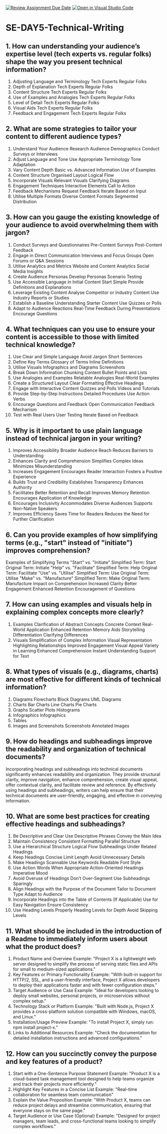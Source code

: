 [![Review Assignment Due Date](https://classroom.github.com/assets/deadline-readme-button-22041afd0340ce965d47ae6ef1cefeee28c7c493a6346c4f15d667ab976d596c.svg)](https://classroom.github.com/a/zsAR-pyY)
[![Open in Visual Studio Code](https://classroom.github.com/assets/open-in-vscode-2e0aaae1b6195c2367325f4f02e2d04e9abb55f0b24a779b69b11b9e10269abc.svg)](https://classroom.github.com/online_ide?assignment_repo_id=16243344&assignment_repo_type=AssignmentRepo)
# SE-DAY5-Technical-Writing
## 1. How can understanding your audience’s expertise level (tech experts vs. regular folks) shape the way you present technical information?
1. Adjusting Language and Terminology
Tech Experts
Regular Folks
2. Depth of Explanation
Tech Experts
Regular Folks
3. Content Structure
Tech Experts
Regular Folks
4. Use of Examples and Analogies
Tech Experts
Regular Folks
5. Level of Detail
Tech Experts
Regular Folks
6. Visual Aids
Tech Experts
Regular Folks
7. Feedback and Engagement
Tech Experts
Regular Folks


## 2. What are some strategies to tailor your content to different audience types?
1. Understand Your Audience
Research Audience Demographics
Conduct Surveys or Interviews
2. Adjust Language and Tone
Use Appropriate Terminology
Tone Adaptation
3. Vary Content Depth
Basic vs. Advanced Information
Use of Examples
4. Content Structure
Organised Layout
Logical Flow
5. Incorporate Visuals
Relevant Visuals
Clarifying Diagrams
6. Engagement Techniques
Interactive Elements
Call to Action
7. Feedback Mechanisms
Request Feedback
Iterate Based on Input
8. Utilise Multiple Formats
Diverse Content Formats
Segmented Distribution


## 3. How can you gauge the existing knowledge of your audience to avoid overwhelming them with jargon?
1. Conduct Surveys and Questionnaires
Pre-Content Surveys
Post-Content Feedback
2. Engage in Direct Communication
Interviews and Focus Groups
Open Forums or Q&A Sessions
3. Utilise Analytics and Metrics
Website and Content Analytics
Social Media Insights
4. Create Audience Personas
Develop Personas
Scenario Testing
5. Use Accessible Language in Initial Content
Start Simple
Provide Definitions and Explanations
6. Leverage Existing Content
Analyse Competitor or Industry Content
Use Industry Reports or Studies
7. Establish a Baseline Understanding
Starter Content
Use Quizzes or Polls
8. Adapt to Audience Reactions
Real-Time Feedback During Presentations
Encourage Questions


## 4. What techniques can you use to ensure your content is accessible to those with limited technical knowledge?
1. Use Clear and Simple Language
Avoid Jargon
Short Sentences
2. Define Key Terms
Glossary of Terms
Inline Definitions
3. Utilise Visuals
Infographics and Diagrams
Screenshots
4. Break Down Information
Chunking Content
Bullet Points and Lists
5. Use Analogies and Examples
Relatable Analogies
Real-World Examples
6. Create a Structured Layout
Clear Formatting
Effective Headings
7. Engage with Interactive Content
Quizzes and Polls
Videos and Tutorials
8. Provide Step-by-Step Instructions
Detailed Procedures
Use Action Verbs
9. Encourage Questions and Feedback
Open Communication
Feedback Mechanism
10. Test with Real Users
User Testing
Iterate Based on Feedback


## 5. Why is it important to use plain language instead of technical jargon in your writing?
1. Improves Accessibility
Broader Audience Reach
Reduces Barriers to Understanding
2. Enhances Clarity and Comprehension
Simplifies Complex Ideas
Minimizes Misunderstanding
3. Increases Engagement
Encourages Reader Interaction
Fosters a Positive Experience
4. Builds Trust and Credibility
Establishes Transparency
Enhances Authority
5. Facilitates Better Retention and Recall
Improves Memory Retention
Encourages Application of Knowledge
6. Encourages Inclusivity
Accommodates Diverse Audiences
Supports Non-Native Speakers
7. Improves Efficiency
Saves Time for Readers
Reduces the Need for Further Clarification


## 6. Can you provide examples of how simplifying terms (e.g., "start" instead of "initiate") improves comprehension?
Examples of Simplifying Terms
"Start" vs. "Initiate"
Simplified Term: Start
Original Term: Initiate
"Help" vs. "Facilitate"
Simplified Term: Help
Original Term: Facilitate
"Use" vs. "Utilise"
Simplified Term: Use
Original Term: Utilise
"Make" vs. "Manufacture"
Simplified Term: Make
Original Term: Manufacture
Impact on Comprehension
Increased Clarity
Better Engagement
Enhanced Retention
Encouragement of Questions


## 7. How can using examples and visuals help in explaining complex concepts more clearly?
1. Examples
Clarification of Abstract Concepts
Concrete Context
Real-World Application
Enhanced Retention
Memory Aids
Storytelling
Differentiation
Clarifying Differences
2. Visuals
Simplification of Complex Information
Visual Representation
Highlighting Relationships
Improved Engagement
Visual Appeal
Variety in Learning
Enhanced Comprehension
Instant Understanding
Support for Text


## 8. What types of visuals (e.g., diagrams, charts) are most effective for different kinds of technical information?
1. Diagrams
Flowcharts
Block Diagrams
UML Diagrams
2. Charts
Bar Charts
Line Charts
Pie Charts
3. Graphs
Scatter Plots
Histograms
4. Infographics
Infographics
5. Tables
6. Images and Screenshots
Screenshots
Annotated Images


## 9. How do headings and subheadings improve the readability and organization of technical documents?
Incorporating headings and subheadings into technical documents significantly enhances readability and organization. They provide structural clarity, improve navigation, enhance comprehension, create visual appeal, offer contextual clarity, and facilitate review and reference. By effectively using headings and subheadings, writers can help ensure that their technical documents are user-friendly, engaging, and effective in conveying information.


## 10. What are some best practices for creating effective headings and subheadings?
1. Be Descriptive and Clear
Use Descriptive Phrases
Convey the Main Idea
2. Maintain Consistency
Consistent Formatting
Parallel Structure
3. Use a Hierarchical Structure
Logical Flow
Subheadings Under Related Headings
4. Keep Headings Concise
Limit Length
Avoid Unnecessary Details
5. Make Headings Scannable
Use Keywords
Readable Font Style
6. Use Action Words When Appropriate
Action-Oriented Headings
Imperative Mood
7. Avoid Overuse of Headings
Don’t Over-Segment
Use Subheadings Sparingly
8. Align Headings with the Purpose of the Document
Tailor to Document Type
Adapt to Audience
9. Incorporate Headings into the Table of Contents (If Applicable)
Use for Easy Navigation
Ensure Consistency
10. Use Heading Levels Properly
Heading Levels for Depth
Avoid Skipping Levels


## 11. What should be included in the introduction of a Readme to immediately inform users about what the product does?
1. Product Name and Overview
Example: "Project X is a lightweight web server designed to simplify the process of serving static files and APIs for small to medium-sized applications."
2. Key Features or Primary Functionality
Example: "With built-in support for HTTP/2, SSL, and a user-friendly interface, Project X allows developers to deploy their applications faster and with fewer configuration steps."
3. Target Audience or Use Case
Example: "Ideal for developers looking to deploy small websites, personal projects, or microservices without complex setup."
4. Technology Stack or Platform
Example: "Built with Node.js, Project X provides a cross-platform solution compatible with Windows, macOS, and Linux."
5. Installation/Usage Preview
Example: "To install Project X, simply run: npm install project-x."
6. Links to Additional Resources
Example: "Check the documentation for detailed installation instructions and advanced configurations."


## 12. How can you succinctly convey the purpose and key features of a product?
1. Start with a One-Sentence Purpose Statement
Example: "Product X is a cloud-based task management tool designed to help teams organize and track their projects more efficiently."
2. Highlight Key Features in a Concise List
Example: "Real-time collaboration for seamless team communication"
3. Explain the Value Proposition
Example: "With Product X, teams can reduce project delays and streamline communication, ensuring that everyone stays on the same page."
4. Target Audience or Use Case (Optional)
Example: "Designed for project managers, team leads, and cross-functional teams looking to simplify complex workflows."

